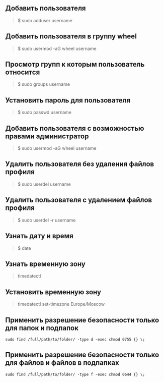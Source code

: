 ## Добавить пользователя
> $ sudo adduser username

## Добавить пользователя в группу wheel
> $ sudo usermod -aG wheel username

## Просмотр групп к которым пользователь относится
> $ sudo groups username

## Установить пароль для пользователя 
> $ sudo passwd username

## Добавить пользователя с возможностью правами администратор
> $ sudo usermod -aG wheel username

## Удалить пользователя без удаления файлов профиля
> $ sudo userdel username

## Удалить пользователя c удалением файлов профиля
> $ sudo userdel -r username

## Узнать дату и время
> $ date

## Узнать временную зону
> timedatectl

## Установить временную зону
> timedatectl set-timezone Europe/Moscow

## Применить разрешение безопасности только для папок и подпапок
``` sudo find /full/path/to/folder/ -type d -exec chmod 0755 {} \; ```

## Применить разрешение безопасности только для файлов и файлов в подпапках
``` sudo find /full/path/to/folder/ -type f -exec chmod 0644 {} \; ```